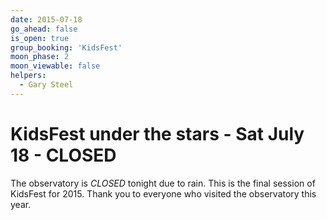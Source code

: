 ```yaml
---
date: 2015-07-18
go_ahead: false
is_open: true
group_booking: 'KidsFest'
moon_phase: 2
moon_viewable: false
helpers:
  - Gary Steel
---
```

KidsFest under the stars - Sat July 18 - CLOSED
===============================================

The observatory is _CLOSED_ tonight due to rain.  This is the final session
of KidsFest for 2015.  Thank you to everyone who visited the observatory this
year.
